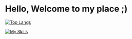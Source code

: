 <h1>Hello, Welcome to my place ;)</h1>

[![Top Langs](https://github-readme-stats.vercel.app/api/top-langs/?username=bladnoch&layout=compact&theme=transparent )](https://github.com/anuraghazra/github-readme-stats)

[![My Skills](https://skillicons.dev/icons?i=java,py,dart,flutter,r,c,cpp)](https://skillicons.dev)

<!--주석-->
